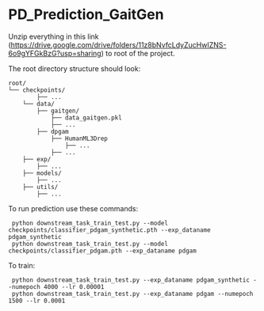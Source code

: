 # PD_Prediction_GaitGen

Unzip everything in this link (https://drive.google.com/drive/folders/11z8bNvfcLdyZucHwIZNS-6o9gYFGkBzG?usp=sharing) to root of the project. 

The root directory structure should look:
```
root/
└── checkpoints/
        ├── ...
    └── data/
        ├── gaitgen/
            ├── data_gaitgen.pkl
            ├── ...
        ├── dpgam
            ├── HumanML3Drep
                ├── ...
            ├── ...
    ├── exp/ 
        ├── ...
    ├── models/ 
        ├── ...
    ├── utils/ 
        ├── ...
```

To run prediction use these commands:
```
 python downstream_task_train_test.py --model checkpoints/classifier_pdgam_synthetic.pth --exp_dataname pdgam_synthetic
 python downstream_task_train_test.py --model checkpoints/classifier_pdgam.pth --exp_dataname pdgam
```

To train:
```
 python downstream_task_train_test.py --exp_dataname pdgam_synthetic --numepoch 4000 --lr 0.00001
 python downstream_task_train_test.py --exp_dataname pdgam --numepoch 1500 --lr 0.0001
```
